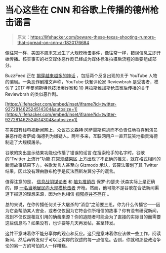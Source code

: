 # 当心这些在 CNN 和谷歌上传播的德州枪击谣言

> 原文：<https://lifehacker.com/beware-these-texas-shooting-rumors-that-spread-on-cnn-a-1820176684>

像往常一样，美国本周末又发生了大规模枪击事件，像往常一样，错误信息立即开始传播。核实事实的社交媒体恶作剧已经成为媒体标准拍摄后流程的重要组成部分。

BuzzFeed 正在 [揭穿越来越多的神话](https://www.buzzfeed.com/talalansari/fake-news-about-the-texas-church-shooting) ，包括两个反复出现的关于 YouTube 人物的骗局。一条恶作剧推文声称，YouTube 快餐评论家 Reviewbrah 是受害者，模仿了 2017 年曼彻斯特竞技场爆炸案和 10 月拉斯维加斯枪击案后传播的关于 Reviewbrah 的类似恶作剧。

 [https://lifehacker.com/embed/inset/iframe?id=twitter-927281462524514304&autosize=1](https://lifehacker.com/embed/inset/iframe?id=twitter-927281462524514304&autosize=1) 

在美国有线电视新闻网上，众议员文森特·冈萨雷斯尴尬而不负责任地将喜剧演员兼恶作剧者萨姆·海德列为嫌疑人。两年多来，互联网用户一直开玩笑地指责海德制造了大规模屠杀。

谷歌的突出显示结果功能也传播了错误的谣言:在搜索枪手的名字时，谷歌的“Twitter 上流行”功能 [在常规结果区](https://gizmodo.com/once-again-google-promoted-disinformation-and-propagan-1820166979#_ga=2.203471312.1335679637.1509978748-1297080755.1497980211) 上方出现了不正确的推文，就在格式相同的新闻故事结果下方。谷歌发言人甚至向 Gizmodo 承认，该算法策划了其 Twitter 结果，因此没有理由散布枪手是反法西斯左翼分子的谎言。

值得注意的是， [信息战阴谋论者](https://www.thedailybeast.com/the-war-inside-infowars) 和 [脑丸推销员](https://twitter.com/ChrisCaesar/status/926546199011786752) 保罗·约瑟夫·沃森实际上是正确的，即 [一名当地居民向大规模枪击者](https://www.nbcnews.com/storyline/texas-church-shooting/several-casualties-reported-texas-church-shooting-n817751) 开枪。然而，他可能不是谷歌在合法新闻渠道下报道的理想来源，因为他也相信 [抑郁症并不存在](https://www.salon.com/2017/06/19/infowars-paul-joseph-watson-cannot-get-anything-right/) 。

总的来说，在你传播任何关于大屠杀的“消息”之前要三思。你为什么传播它——因为它会帮助某人安全，或者仅仅因为它符合你所相信的故事？你有没有研究新闻，找到不仅仅是相互引用的确凿来源？你的追随者可能会为了直接的实际目的而需要这些信息吗？如果没有，也许要等几天再发帖，甚至转发。

这并不意味着你不能分享你的观点和反应。这只是意味着你应该做一些工作，阅读新闻，然后再转发似乎可以证实你的叙述的每一点信息。否则，你就和那些政治争论的另一方的可怕的人一样糟糕。